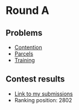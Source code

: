 # Round A

## Problems

- [Contention](/Round%20A/Contention/README.md)
- [Parcels](/Round%20A/Parcels/README.md)
- [Training](/Round%20A/Training/README.md)

## Contest results

- [Link to my submissions](https://codingcompetitions.withgoogle.com/kickstart/submissions/0000000000050e01/d2FjaGlubw)
- Ranking position: 2802
